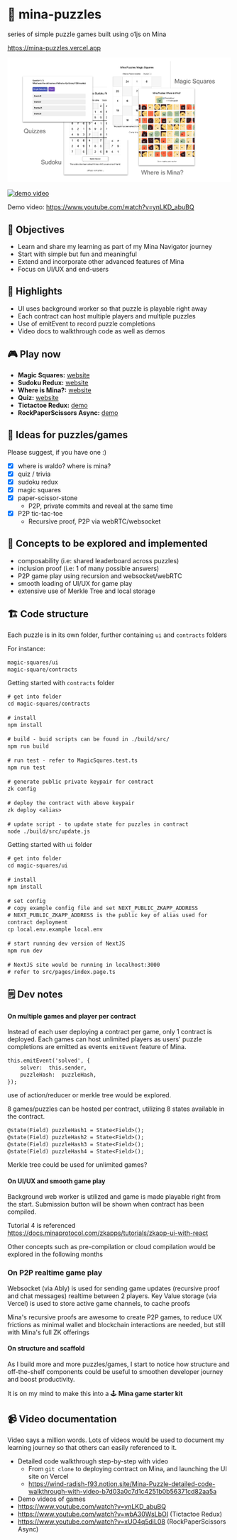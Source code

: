 # 🧩 mina-puzzles
series of simple puzzle games built using o1js on Mina

https://mina-puzzles.vercel.app

![mina-puzzles-banner](files/mina-puzzles-122023.png)

[![demo video](http://img.youtube.com/vi/ynLKD_abuBQ/0.jpg)](https://www.youtube.com/watch?v=ynLKD_abuBQ "Demo Video")

Demo video: https://www.youtube.com/watch?v=ynLKD_abuBQ

## 🎯 Objectives
- Learn and share my learning as part of my Mina Navigator journey
- Start with simple but fun and meaningful
- Extend and incorporate other advanced features of Mina
- Focus on UI/UX and end-users
 
## 🌟 Highlights
- UI uses background worker so that puzzle is playable right away
- Each contract can host multiple players and multiple puzzles
- Use of emitEvent to record puzzle completions
- Video docs to walkthrough code as well as demos

## 🎮 Play now
-  **Magic Squares:** [website](https://mina-puzzles-magic-squares.vercel.app/)
-  **Sudoku Redux:** [website](https://mina-puzzles-sudoku-redux.vercel.app/)
-  **Where is Mina?:** [website](https://mina-puzzles-where.vercel.app/)
-  **Quiz:** [website](https://mina-puzzles-quiz.vercel.app/)
-  **Tictactoe Redux:** [demo](https://www.youtube.com/watch?v=wbA30WsLbOI)
-  **RockPaperScissors Async:** [demo](https://www.youtube.com/watch?v=xUO4q5diL08)

## 🧠 Ideas for puzzles/games
Please suggest, if you have one :)
- [x] where is waldo? where is mina?
- [x] quiz / trivia
- [x] sudoku redux
- [x] magic squares
- [x] paper-scissor-stone 
	- P2P, private commits and reveal at the same time
- [x] P2P tic-tac-toe
	- Recursive proof, P2P via webRTC/websocket

## 🧪 Concepts to be explored and implemented

- composability (i.e: shared leaderboard across puzzles)
- inclusion proof (i.e: 1 of many possible answers)
- P2P game play using recursion and websocket/webRTC
- smooth loading of UI/UX for game play
- extensive use of Merkle Tree and local storage

## 🏗️ Code structure

Each puzzle is in its own folder, further containing `ui` and `contracts` folders

For instance:
```
magic-squares/ui
magic-square/contracts
```

Getting started with `contracts` folder
```
# get into folder
cd magic-squares/contracts

# install
npm install

# build - buid scripts can be found in ./build/src/
npm run build

# run test - refer to MagicSqures.test.ts
npm run test

# generate public private keypair for contract
zk config

# deploy the contract with above keypair
zk deploy <alias>

# update script - to update state for puzzles in contract
node ./build/src/update.js
```

Getting started with `ui` folder
```
# get into folder
cd magic-squares/ui

# install
npm install

# set config
# copy example config file and set NEXT_PUBLIC_ZKAPP_ADDRESS
# NEXT_PUBLIC_ZKAPP_ADDRESS is the public key of alias used for contract deployment
cp local.env.example local.env

# start running dev version of NextJS
npm run dev

# NextJS site would be running in localhost:3000
# refer to src/pages/index.page.ts
```

## 🗒️ Dev notes

#### On multiple games and player per contract
Instead of each user deploying a contract per game, only 1 contract is deployed. Each games can host unlimited players as users' puzzle completions are emitted as events `emitEvent` feature of Mina.

```
this.emitEvent('solved', {
	solver:  this.sender,
	puzzleHash:  puzzleHash,
});
```
use of action/reducer or merkle tree would be explored.

8 games/puzzles can be hosted per contract, utilizing 8 states available in the contract.
```
@state(Field) puzzleHash1 = State<Field>();
@state(Field) puzzleHash2 = State<Field>();
@state(Field) puzzleHash3 = State<Field>();
@state(Field) puzzleHash4 = State<Field>();
```

Merkle tree could be used for unlimited games?

#### On UI/UX and smooth game play

Background web worker is utilized and game is made playable right from the start. Submission button will be shown when contract has been compiled.

Tutorial 4 is referenced https://docs.minaprotocol.com/zkapps/tutorials/zkapp-ui-with-react

Other concepts such as pre-compilation or cloud compilation would be explored in the following months

### On P2P realtime game play

Websocket (via Ably) is used for sending game updates (recursive proof and chat messages) realtime between 2 players.
Key Value storage (via Vercel) is used to store active game channels, to cache proofs

Mina's recursive proofs are awesome to create P2P games, to reduce UX frictions as minimal wallet and blockchain interactions are needed, but still with Mina's full ZK offerings

#### On structure and scaffold

As I build more and more puzzles/games, I start to notice how structure and off-the-shelf components could be useful to smoothen developer journey and boost productivity.

It is on my mind to make this into a  🕹️ **Mina game starter kit**

## 📹 Video documentation

Video says a million words. Lots of videos would be used to document my learning journey so that others can easily referenced to it.

- Detailed code walkthrough step-by-step with video
	- From `git clone` to deploying contract on Mina, and launching the UI site on Vercel
    - https://wind-radish-f93.notion.site/Mina-Puzzle-detailed-code-walkthrough-with-video-b7d03a0c7d1c4251b0b56371cd82aa5a
- Demo videos of games
- https://www.youtube.com/watch?v=ynLKD_abuBQ 
- https://www.youtube.com/watch?v=wbA30WsLbOI (Tictactoe Redux)
- https://www.youtube.com/watch?v=xUO4q5diL08 (RockPaperScissors Async)
